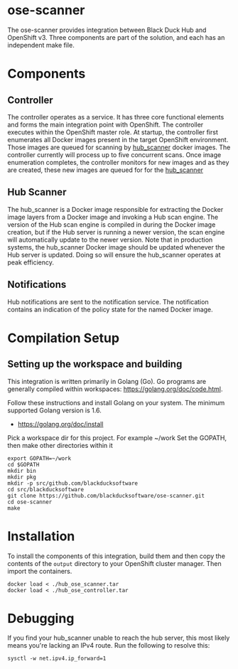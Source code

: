 # ose-scanner

The ose-scanner provides integration between Black Duck Hub and OpenShift v3. Three components are part of the solution, and each has an independent make file.

# Components

## <a name="controller"></a>Controller

The controller operates as a service. It has three core functional elements and forms the main integration point with OpenShift. The controller executes within the OpenShift master role. At startup, the controller first enumerates all Docker images present in the target OpenShift environment. Those images are queued for scanning by [hub_scanner](#hub_scanner) docker images. The controller currently will process up to five concurrent scans. Once image enumeration completes, the controller monitors for new images and as they are created, these new images are queued for for the [hub_scanner](#hub_scanner)

## <a name="hub_scanner"></a>Hub Scanner

The hub_scanner is a Docker image responsible for extracting the Docker image layers from a Docker image and invoking a Hub scan engine. The version of the Hub scan engine is compiled in during the Docker image creation, but if the Hub server is running a newer version, the scan engine will automatically update to the newer version. Note that in production systems, the hub_scanner Docker image should be updated whenever the Hub server is updated. Doing so will ensure the hub_scanner operates at peak efficiency.

## <a name="notification"></a>Notifications

Hub notifications are sent to the notification service. The notification contains an indication of the policy state for the named Docker image. 

# Compilation Setup

## Setting up the workspace and building

This integration is written primarily in Golang (Go). Go programs are generally compiled within workspaces: https://golang.org/doc/code.html.

Follow these instructions and install Golang on your system. The minimum supported Golang version is 1.6.
* https://golang.org/doc/install

Pick a workspace dir for this project. For example ~/work
Set the GOPATH, then make other directories within it

```
export GOPATH=~/work
cd $GOPATH
mkdir bin
mkdir pkg
mkdir -p src/github.com/blackducksoftware
cd src/blackducksoftware
git clone https://github.com/blackducksoftware/ose-scanner.git
cd ose-scanner
make
```

# Installation

To install the components of this integration, build them and then copy the contents of the ```output``` directory to your OpenShift cluster manager. Then import the containers.

```
docker load < ./hub_ose_scanner.tar
docker load < ./hub_ose_controller.tar

```

# Debugging

If you find your hub_scanner unable to reach the hub server, this most likely means you're lacking an IPv4 route. Run the following to resolve this:

```
sysctl -w net.ipv4.ip_forward=1
```




